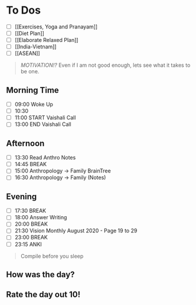 # To Dos
- [ ] [[Exercises, Yoga and Pranayam]]
- [ ] [[Diet Plan]]
- [ ] [[Elaborate Relaxed Plan]]
- [ ] [[India-Vietnam]]
- [ ] [[ASEAN]]

> *MOTIVATION!?*
> Even if I am not good enough, lets see what it takes to be one.

## Morning Time
- [ ] 09:00 Woke Up
- [ ] 10:30 
- [ ] 11:00 START Vaishali Call
- [ ] 13:00 END Vaishali Call

## Afternoon
- [ ] 13:30 Read Anthro Notes
- [ ] 14:45 BREAK
- [ ] 15:00 Anthropology -> Family BrainTree
- [ ] 16:30 Anthropology -> Family (Notes)

## Evening
- [ ] 17:30 BREAK
- [ ] 18:00 Answer Writing
- [ ] 20:00 BREAK
- [ ] 21:30 Vision Monthly August 2020
				- Page 19 to 29
- [ ] 23:00 BREAK
- [ ] 23:15 ANKI

> Compile before you sleep

## How was the day?



## Rate the day out 10!
